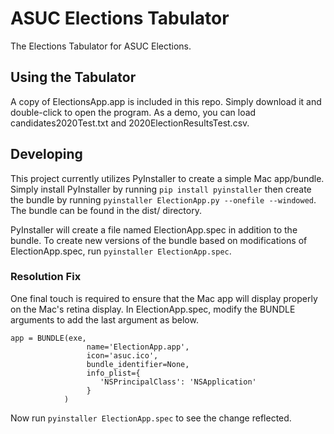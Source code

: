 # ASUC Elections Tabulator
The Elections Tabulator for ASUC Elections.

## Using the Tabulator
A copy of ElectionsApp.app is included in this repo. Simply download it and double-click to open the program. As a demo, you can load candidates2020Test.txt and 2020ElectionResultsTest.csv.

## Developing
This project currently utilizes PyInstaller to create a simple Mac app/bundle. Simply install PyInstaller by running `pip install pyinstaller` then create the bundle by running `pyinstaller ElectionApp.py --onefile --windowed`. The bundle can be found in the dist/ directory.

PyInstaller will create a file named ElectionApp.spec in addition to the bundle. To create new versions of the bundle based on modifications of ElectionApp.spec, run `pyinstaller ElectionApp.spec`.

### Resolution Fix
One final touch is required to ensure that the Mac app will display properly on the Mac's retina display. In ElectionApp.spec, modify the BUNDLE arguments to add the last argument as below.
```
app = BUNDLE(exe,
                 name='ElectionApp.app',
                 icon='asuc.ico',
                 bundle_identifier=None,
                 info_plist={
                    'NSPrincipalClass': 'NSApplication'
                 }
            )
```
Now run `pyinstaller ElectionApp.spec` to see the change reflected.
